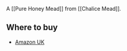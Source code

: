 A [[Pure Honey Mead]] from [[Chalice Mead]].

## Where to buy

- [Amazon UK](https://amzn.to/30AKVhM)
